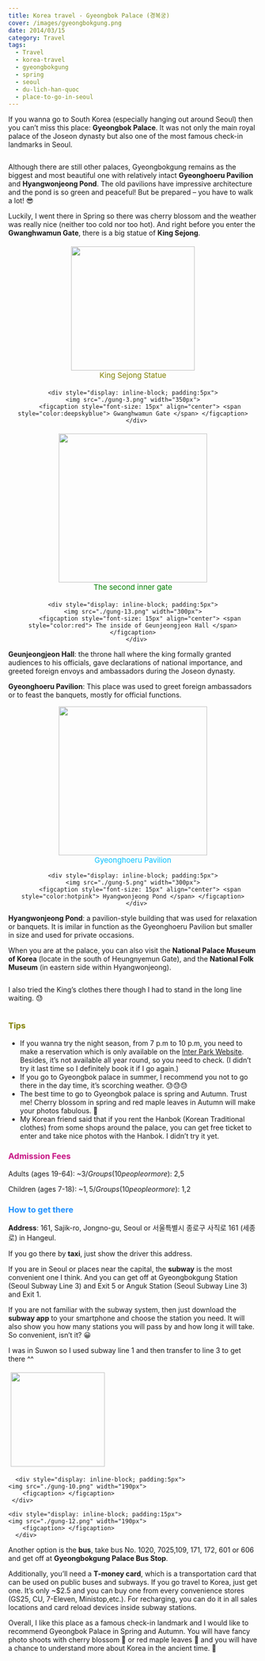 ```yaml
---
title: Korea travel - Gyeongbok Palace (경복궁)
cover: /images/gyeongbokgung.png
date: 2014/03/15
category: Travel
tags:
  - Travel
  - korea-travel
  - gyeongbokgung
  - spring
  - seoul
  - du-lich-han-quoc
  - place-to-go-in-seoul
---
```


If you wanna go to South Korea (especially hanging out around Seoul) then you can’t miss this place: **Gyeongbok Palace**. It was not only the main royal palace of the Joseon dynasty but also one of the most famous check-in landmarks in Seoul.


<figure style="width: 650px" class="align-center">
  <img src="./gung-1.png" alt="">
  <figcaption></figcaption>
</figure>

Although there are still other palaces, Gyeongbokgung remains as the biggest and most beautiful one with relatively intact **Gyeonghoeru Pavilion** and **Hyangwonjeong Pond**. The old pavilions have impressive architecture and the pond is so green and peaceful! But be prepared – you have to walk a lot! 😎 


Luckily, I went there in Spring so there was cherry blossom and the weather was really nice (neither too cold nor too hot). And right before you enter the **Gwanghwamun Gate**, there is a big statue of **King Sejong**.


<div style="text-align: center">
  <div style="display: inline-block; padding:5px">
    <img src="./gung-2.png" width="250px">
		<figcaption style="font-size: 15px" align="center"> <span style="color:olive"> King Sejong Statue </span> </figcaption>
	 </div>
	
	<div style="display: inline-block; padding:5px">
    <img src="./gung-3.png" width="350px">
		<figcaption style="font-size: 15px" align="center"> <span style="color:deepskyblue"> Gwanghwamun Gate </span> </figcaption>
	  </div>
</div>

<div style="text-align: center">
  <div style="display: inline-block; padding:5px">
    <img src="./gung-7.png" width="300px">
		<figcaption style="font-size: 15px" align="center"> <span style="color:green"> The second inner gate </span> </figcaption>
	 </div>
	
	<div style="display: inline-block; padding:5px">
    <img src="./gung-13.png" width="300px">
		<figcaption style="font-size: 15px" align="center"> <span style="color:red"> The inside of Geunjeongjeon Hall </span> </figcaption>
	  </div>
</div>

**Geunjeongjeon Hall**: the throne hall where the king formally granted audiences to his officials, gave declarations of national importance, and greeted foreign envoys and ambassadors during the Joseon dynasty.


**Gyeonghoeru Pavilion**: This place was used to greet foreign ambassadors or to feast the banquets, mostly for official functions.

<div style="text-align: center">
  <div style="display: inline-block; padding:1px">
    <img src="./gung-4.png" width="300px">
		<figcaption style="font-size: 15px" align="center"> <span style="color:deepskyblue"> Gyeonghoeru Pavilion  </span> </figcaption>
	 </div>
	
	<div style="display: inline-block; padding:5px">
    <img src="./gung-5.png" width="300px">
		<figcaption style="font-size: 15px" align="center"> <span style="color:hotpink"> Hyangwonjeong Pond </span> </figcaption>
	  </div>
</div>

**Hyangwonjeong Pond**: a pavilion-style building that was used for relaxation or banquets. It is imilar in function as the Gyeonghoeru Pavilion but smaller in size and used for private occasions.


When you are at the palace, you can also visit the **National Palace Museum of Korea** (locate in the south of Heungnyemun Gate), and the **National Folk Museum** (in eastern side within Hyangwonjeong).


<figure style="width: 550px" class="align-center">
  <img src="./gung-9.png" alt="">
  <figcaption> </figcaption>
</figure>

I also tried the King’s clothes there though I had to stand in the long line waiting. :sweat:


<figure style="width: 450px" class="align-center">
  <img src="./gung-8.png" alt="">
  <figcaption> </figcaption>
</figure>

### <span style="color:olive"> Tips </span>
  * If you wanna try the night season, from 7 p.m to 10 p.m,  you need to make a reservation which is only available on the <a href="http://ticket.interpark.com/Global/index.asp" target="_blank">Inter Park Website</a>. Besides, it’s not available all year round, so you need to check. (I didn’t try it last time so I definitely book it if I go again.)
  * If you go to Gyeongbok palace in summer, I recommend you not to go there in the day time, it’s scorching weather. 😓😓😓
  * The best time to go to Gyeongbok palace is spring and Autumn. Trust me! Cherry blossom in spring and red maple leaves in Autumn will make your photos fabulous. :blue_heart:
  * My Korean friend said that if you rent the Hanbok (Korean Traditional clothes) from some shops around the palace, you can get free ticket to enter and take nice photos with the Hanbok. I didn’t try it yet.


### <span style="color:MediumVioletRed"> Admission Fees </span>
Adults (ages 19-64): ~$3/Groups (10 people or more): ~$2,5

Children (ages 7-18): ~$1,5/Groups (10 people or more): ~$1,2


### <span style="color:dodgerblue"> How to get there </span>
**Address**: 161, Sajik-ro, Jongno-gu, Seoul or 서울특별시 종로구 사직로 161 (세종로) in Hangeul.


If you go there by **taxi**, just show the driver this address.

If you are in Seoul or places near the capital, the **subway** is the most convenient one I think. And you can get off at Gyeongbokgung Station (Seoul Subway Line 3) and Exit 5 or Anguk Station (Seoul Subway Line 3) and Exit 1.


If you are not familiar with the subway system, then just download the **subway app** to your smartphone and choose the station you need. It will also show you how many stations you will pass by and how long it will take. So convenient, isn’t it? 😀


I was in Suwon so I used subway line 1 and then transfer to line 3 to get there ^^


<div style="align-center">
  <div style="display: inline-block; padding:5px">
    <img src="./gung-11.png" width="190px">
		<figcaption> </figcaption>
	 </div>
	
	  <div style="display: inline-block; padding:5px">
    <img src="./gung-10.png" width="190px">
		<figcaption> </figcaption>
	 </div>
	 
	<div style="display: inline-block; padding:15px">
    <img src="./gung-12.png" width="190px">
		<figcaption> </figcaption>
	  </div>
</div>


Another option is the **bus**, take bus No. 1020, 7025,109, 171, 172, 601 or 606 and get off at **Gyeongbokgung Palace Bus Stop**.


Additionally, you’ll need a **T-money card**, which is a transportation card that can be used on public buses and subways. If you go travel to Korea, just get one. It’s only ~$2.5 and you can buy one from every convenience stores (GS25, CU, 7-Eleven, Ministop,etc.). For recharging, you can do it in all sales locations and card reload devices inside subway stations.


Overall, I like this place as a famous check-in landmark and I would like to recommend Gyeongbok Palace in Spring and Autumn. You will have fancy photo shoots with cherry blossom 🌸 or red maple leaves 🍁 and you will have a chance to understand more about Korea in the ancient time. 🙂
